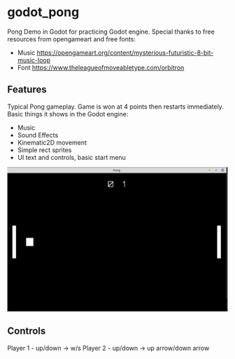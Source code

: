 # godot_pong

Pong Demo in Godot for practicing Godot engine.  Special thanks to free resources from opengameart and free fonts:

* Music https://opengameart.org/content/mysterious-futuristic-8-bit-music-loop
* Font https://www.theleagueofmoveabletype.com/orbitron

## Features

Typical Pong gameplay.  Game is won at 4 points then restarts immediately. Basic things it shows in the Godot engine:

* Music
* Sound Effects
* Kinematic2D movement
* Simple rect sprites
* UI text and controls, basic start menu

![Game](https://raw.githubusercontent.com/martysohio/godot_pong/master/gameplay.png)

## Controls

Player 1 - up/down -> w/s
Player 2 - up/down -> up arrow/down arrow

